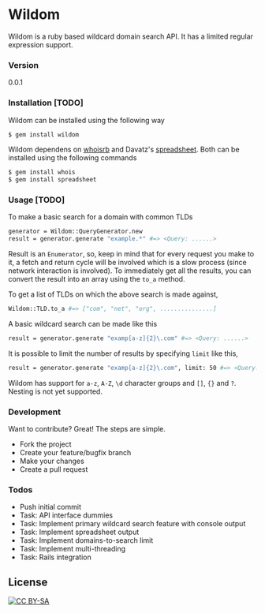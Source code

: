 # Wildom

Wildom is a ruby based wildcard domain search API. It has a limited regular expression support.

### Version
0.0.1

### Installation [TODO]

Wildom can be installed using the following way

```sh
$ gem install wildom
```

Wildom dependens on [whoisrb](https://whoisrb.org/) and Davatz's [spreadsheet](https://spreadsheet.ch/).
Both can be installed using the following commands

```sh
$ gem install whois
$ gem install spreadsheet
```

### Usage [TODO]

To make a basic search for a domain with common TLDs
```sh
generator = Wildom::QueryGenerator.new
result = generator.generate "example.*" #=> <Query: ......>
```
Result is an `Enumerator`, so, keep in mind that for every request you make to it, a fetch and return cycle will be involved which is a slow process (since network interaction is involved). To immediately get all the results, you can convert the result into an array using the `to_a` method.

To get a list of TLDs on which the above search is made against,

```sh
Wildom::TLD.to_a #=> ["com", "net", "org", ...............]
```

A basic wildcard search can be made like this
```sh
result = generator.generate "examp[a-z]{2}\.com" #=> <Query: ......>
```

It is possible to limit the number of results by specifying `limit` like this,

```sh
result = generator.generate "examp[a-z]{2}\.com", limit: 50 #=> <Query: ......>
```

Wildom has support for `a-z`, `A-Z`, `\d` character groups and `[]`, `{}` and `?`. Nesting is not yet supported.

### Development

Want to contribute? Great! The steps are simple.

 - Fork the project
 - Create your feature/bugfix branch
 - Make your changes
 - Create a pull request

### Todos

 - Push initial commit
 - Task: API interface dummies
 - Task: Implement primary wildcard search feature with console output
 - Task: Implement spreadsheet output
 - Task: Implement domains-to-search limit
 - Task: Implement multi-threading
 - Task: Rails integration

License
----

[![CC BY-SA](https://licensebuttons.net/l/by-sa/3.0/88x31.png)](https://creativecommons.org/licenses/by-sa/4.0/legalcode)
